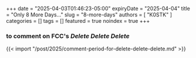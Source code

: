 +++
date = "2025-04-03T01:46:23-05:00"
expiryDate = "2025-04-04"
title = "Only 8 More Days..."
slug = "8-more-days"
authors = [ "K0STK" ]
categories = []
tags = []
featured = true
noindex = true
+++
### to comment on FCC's ***Delete Delete Delete***
<!--more-->

{{< import "/post/2025/comment-period-for-delete-delete-delete.md" >}}

